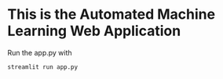 # This is the Automated Machine Learning Web Application

Run the app.py with 
```
streamlit run app.py
```
